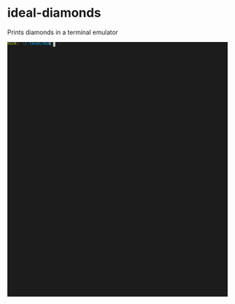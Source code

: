# ideal-diamonds
Prints diamonds in a terminal emulator 

<img src="https://raw.githubusercontent.com/nick-de/ideal-diamonds/master/diamonds_example.svg?token=AFMX5YMJTD5HBW46UZY4M6S5YN3LI">

